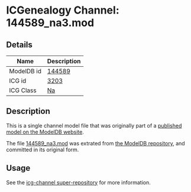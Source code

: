 # ICGenealogy Channel: 144589\_na3.mod

## Details

Name | Description
---- | -----------
ModelDB id | [144589](http://senselab.med.yale.edu/ModelDB/ShowModel.cshtml?model=144589)
ICG id | [3203](http://icg.neurotheory.ox.ac.uk/channels/2/3203)
ICG Class | [Na](http://icg.neurotheory.ox.ac.uk/channels/2)

## Description

This is a single channel model file that was originally part of a [published model on the ModelDB website](http://senselab.med.yale.edu/mModelDB/ShowModel.cshtml?model=144589).

The file [144589\_na3.mod](144589_na3.mod) was extrated from [the ModelDB repository](http://senselab.med.yale.edu/ModelDB/ShowModel.cshtml?model=144589), and committed in its original form.

## Usage

See the [icg-channel super-repository](https://github.com/icgenealogy/icg-channels) for more information.